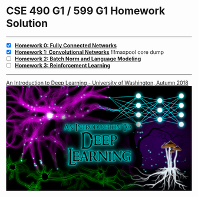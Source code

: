 # CSE 490 G1 / 599 G1 Homework Solution

---

- [x] [**Homework 0: Fully Connected Networks**](./dl-hw0/README.md)
- [x] [**Homework 1: Convolutional Networks**](./dl-hw1/README.md)
    !!!maxpool core dump
- [ ] [**Homework 2: Batch Norm and Language Modeling**](./dl-hw2/README.md)
- [ ] [**Homework 3: Reinforcement Learning**](./rl-hw/README.md)

---

[An Introduction to Deep Learning - University of Washington, Autumn 2018](https://courses.cs.washington.edu/courses/cse599g1/18au/)
![title.png](assets/title.png)

